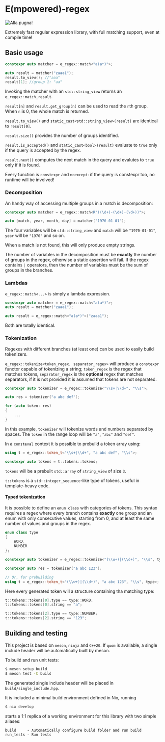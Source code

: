 # E(mpowered)-regex

![Alla pugna!](https://img.shields.io/badge/ALLA-PUGNA-F70808?style=for-the-badge)

Extremely fast regular expression library, with full matching support, even at compile time!

## Basic usage

```cpp
constexpr auto matcher = e_regex::match<"a(a*)">;

auto result = matcher("zaaa1");
result.to_view(); //"aaa"
result[1]; //group 1: "aa"
```

Invoking the matcher with an `std::string_view` returns an `e_regex::match_result`.

`result[n]` and `result.get_group(n)` can be used to read the `n`th group. When `n` is 0, the whole match is returned.

`result.to_view()` and `static_cast<std::string_view>(result)` are identical to `result[0]`.

`result.size()` provides the number of groups identified.

`result.is_accepted()` and `static_cast<bool>(result)` evaluate to `true` only if the query is accepted by the regex.

`result.next()` computes the next match in the query and evalutes to `true` only if it is found.

Every function is `constexpr` and `noexcept`: if the query is constexpr too, no runtime will be involved!

### Decomposition

An handy way of accessing multiple groups in a match is decomposition:

```cpp
constexpr auto matcher = e_regex::match<R"((\d+)-(\d+)-(\d+))">;

auto [match, year, month, day] = matcher("1970-01-01");
```

The four variables will be `std::string_view` and `match` will be `"1970-01-01"`, `year` will be `"1970"` and so on.

When a match is not found, this will only produce empty strings.

The number of variables in the decomposition must be **exactly** the number of groups in the regex, otherwise a static assertion will fail. If the regex contains `|` operators, then the number of variables must be the sum of groups in the branches.

### Lambdas

`e_regex::match<...>` is simply a lambda expression.

```cpp
constexpr auto matcher = e_regex::match<"a(a*)">;
auto result = matcher("zaaa1");

auto result = e_regex::match<"a(a*)">("zaaa1");
```

Both are totally identical.

### Tokenization

Regexes with different branches (at least one) can be used to easily build tokenizers.

`e_regex::tokenize<token_regex, separator_regex>` will produce a `constexpr` functor capable of tokenizing a string; `token_regex` is the regex that matches tokens, `separator_regex` is the **optional** regex that matches separators, if it is not provided it is assumed that tokens are not separated.

```cpp
constexpr auto tokenizer = e_regex::tokenize<"\\s+|\\d+", "\\s">;

auto res = tokenizer("a abc def");

for (auto token: res)
{
    ...
}
```

In this example, `tokenizer` will tokenize words and numbers separated by spaces. The `token` in the range loop will be `"a"`, `"abc"` and `"def"`.

In a `consteval` context it is possible to prebuild a token array using:

```cpp
using t = e_regex::token_t<"\\s+|\\d+", "a abc def", "\\s">;

constexpr auto tokens = t::tokens::tokens;
```

`tokens` will be a prebuilt `std::array` of `string_view` of size `3`.

`t::tokens` is a `std::integer_sequence`-like type of tokens, useful in template-heavy code.

#### **Typed tokenization**

It is possible to define an `enum class` with categories of tokens. This syntax requires a regex where every branch contains **exactly** one group and an enum with only consecutive values, starting from 0, and at least the same number of values and groups in the regex.

```cpp
enum class type
{
    WORD,
    NUMBER
};

constexpr auto tokenizer = e_regex::tokenize<"(\\w+)|(\\d+)", "\\s", type>;

constexpr auto res = tokenizer("a abc 123");

// Or, for prebuilding
using t = e_regex::token_t<"(\\w+)|(\\d+)", "a abc 123", "\\s", type>;
```

Here every generated token will a structure containing tha matching type:

```cpp
t::tokens::tokens[0].type == type::WORD;
t::tokens::tokens[0].string == "a";

t::tokens::tokens[2].type == type::NUMBER;
t::tokens::tokens[2].string == "123";
```


## Building and testing

This project is based on `meson`, `ninja` and `C++20`. If `quom` is available, a single include header will be automatically built by meson.

To build and run unit tests:
```bash
$ meson setup build
$ meson test -C build
```

The generated single include header will be placed in `build/single_include.hpp`.

It is included a minimal build environment defined in Nix, running
```bash
$ nix develop
```

starts a 1:1 replica of a working environment for this library with two simple aliases:

```
build     - Automatically configure build folder and run build
run_tests - Run tests
```

